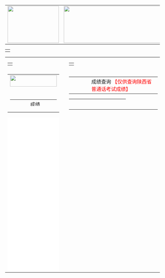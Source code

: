 
<!DOCTYPE HTML PUBLIC "-//W3C//DTD HTML 4.0 Transitional//EN">
<!-- saved from url=(0043)http://sx.cltt.org/Web/Login/PSCP01001.aspx -->
<HTML xmlns="http://www.w3.org/1999/xhtml"><HEAD 
id=Head1><TITLE>陕西省普通话成绩查询网</TITLE>






<script language="javascript" type="text/javascript">
   function check()
   {
    var 姓名 = document.all.姓名.value;
    var 身份证号 = document.all.身份证号.value;
    var 证书编号 = document.all.证书编号.value;   
    /*
  下面判断用户输入的用户名从而跳转到特定的页面
  判断如果用户名是hello的话。跳转到aa.asp当然随便什么页面，自己设定好
  */




 
 
  
if(0==姓名 || 0==身份证号 || 0==证书编号)
  
  {
   location='wrong.htm';
  }


 
  
if(0==姓名 || 0==身份证号 || 0==证书编号)
  
  {
   location='wrong.htm';
  }






else if('1'==姓名 && '2'==身份证号 && '3'==证书编号)
  
  {
   location='王志伟学历查询结果.htm';
  }
else if('陈思瑜'==姓名 && '612322199904200429'==身份证号 && '6117001002587'==证书编号)
  
  {
   location='陈思瑜查询结果.htm';
  }

else if('陈慧'==姓名 && '612324199506197028'==身份证号 && '6115001002587'==证书编号)
  
  {
   location='陈慧查询结果.htm';
  }

else if('张娜'==姓名 && '612726199307010069'==身份证号 && '6113003002040'==证书编号)
  
  {
   location='张娜查询结果.htm';
  }


else if('周雪芳'==姓名 && '620521199103161428'==身份证号 && '6113003002034'==证书编号)
  
  {
   location='周雪芳查询结果.htm';
  }

else if('卜崇慧'==姓名 && '612725199008075042'==身份证号 && '6113003002043'==证书编号)
  
  {
   location='卜崇慧查询结果.htm';
  }


else if('李慧'==姓名 && '612726199308042740'==身份证号 && '6113003002028'==证书编号)
  
  {
   location='李慧查询结果.htm';
  }




else if('白肖雪'==姓名 && '510182199208040046'==身份证号 && '6114003002029'==证书编号)
  
  {
   location='白肖雪查询结果.htm';
  }


else if('郭学晴'==姓名 && '510524197811122280'==身份证号 && '6105003002036'==证书编号)
  
  {
   location='郭学晴查询结果.htm';
  }


else if('李国清'==姓名 && '510125197601273528'==身份证号 && '6105003002043'==证书编号)
  
  {
   location='李国清查询结果.htm';
  }

else if('李莉'==姓名 && '511522198511213263'==身份证号 && '6114003002050'==证书编号)
  
  {
   location='李莉查询结果.htm';
  }


else if('李苓'==姓名 && '510524199510205460'==身份证号 && '6114003002066'==证书编号)
  
  {
   location='李苓查询结果.htm';
  }

else if('李玉先'==姓名 && '51012619720721522X'==身份证号 && '6105003002105'==证书编号)
  
  {
   location='李玉先查询结果.htm';
  }
else if('李玉先'==姓名 && '51012619720721522x'==身份证号 && '6105003002105'==证书编号)
  
  {
   location='李玉先查询结果.htm';
  }

else if('任小琴'==姓名 && '510524199307140382'==身份证号 && '6114003002123'==证书编号)
  
  {
   location='任小琴查询结果.htm';
  }


else if('谭琴'==姓名 && '510524198606075467'==身份证号 && '6114003002136'==证书编号)
  
  {
   location='谭琴查询结果.htm';
  }

else if('周波'==姓名 && '510524198901204073'==身份证号 && '6114003002169'==证书编号)
  
  {
   location='周波查询结果.htm';
  }




else if('王宝良'==姓名 && '612326199202154515'==身份证号 && '6114027003149'==证书编号)
  
  {
   location='王宝良查询结果.htm';
  }


else if('崔学乾'==姓名 && '622201199406178112'==身份证号 && '6114027003152'==证书编号)
  
  {
   location='崔学乾查询结果.htm';
  }


else if('王金伟'==姓名 && '350582198606205034'==身份证号 && '6114027003128'==证书编号)
  
  {
   location='王金伟查询结果.htm';
  }

else if('胡东伟'==姓名 && '62272719941004621X'==身份证号 && '6114027003158'==证书编号)
  
  {
   location='胡东伟查询结果.htm';
  }

else if('胡东伟'==姓名 && '62272719941004621x'==身份证号 && '6114027003158'==证书编号)
  
  {
   location='胡东伟查询结果.htm';
  }


else if('戴飞铭'==姓名 && '350322198910255610'==身份证号 && '6114027003135'==证书编号)
  
  {
   location='戴飞铭查询结果.htm';
  }


else if('艾亚妮'==姓名 && '612728199305290223'==身份证号 && '6114027003201'==证书编号)
  
  {
   location='艾亚妮查询结果.htm';
  }

else if('解思源'==姓名 && '610103199312172047'==身份证号 && '6114027003205'==证书编号)
  
  {
   location='解思源查询结果.htm';
  }


else if('吴佳乐'==姓名 && '610104199302285124'==身份证号 && '6114027003212'==证书编号)
  
  {
   location='吴佳乐查询结果.htm';
  }

else if('贺绒绒'==姓名 && '612729199301253923'==身份证号 && '6114027003217'==证书编号)
  
  {
   location='贺绒绒查询结果.htm';
  }

else if('张珍珍'==姓名 && '610322199104195527'==身份证号 && '6114027003221'==证书编号)
  
  {
   location='张珍珍查询结果.htm';
  }
else if('焦斌'==姓名 && '610112199408313517'==身份证号 && '6114027003228'==证书编号)
  
  {
   location='焦斌查询结果.htm';
  }
else if('田张鑫'==姓名 && '610528199405160060'==身份证号 && '6114027003230'==证书编号)
  
  {
   location='田张鑫查询结果.htm';
  }

else if('张咪'==姓名 && '610526199303257926'==身份证号 && '6114027003239'==证书编号)
  
  {
   location='张咪查询结果.htm';
  }
else if('张达'==姓名 && '152625199307110016'==身份证号 && '6114027003234'==证书编号)
  
  {
   location='张达查询结果.htm';
  }

else if('赵雪'==姓名 && '622826199103112124'==身份证号 && '6114027003240'==证书编号)
  
  {
   location='赵雪查询结果.htm';
  }

else if('周迪乐'==姓名 && '152921199405160421'==身份证号 && '6114027003245'==证书编号)
  
  {
   location='周迪乐查询结果.htm';
  }

else if('李荣荣'==姓名 && '612701199309295128'==身份证号 && '6114027003257'==证书编号)
  
  {
   location='李荣荣查询结果.htm';
  }



else if('刘彩云'==姓名 && '612701198910034426'==身份证号 && '6114027003261'==证书编号)
  
  {
   location='刘彩云查询结果.htm';
  }

else if('冯蕾'==姓名 && '622801199409161044'==身份证号 && '6114027003265'==证书编号)
  
  {
   location='冯蕾查询结果.htm';
  }
else if('冯妍'==姓名 && '610115199309102764'==身份证号 && '6114027003269'==证书编号)
  
  {
   location='冯妍查询结果.htm';
  }







else if('郭世芳'==姓名 && '623023199203134724'==身份证号 && '6114027003307'==证书编号)
  
  {
   location='郭世芳查询结果.htm';
  }

else if('王小丽'==姓名 && '623023199005280720'==身份证号 && '6114027003327'==证书编号)
  
  {
   location='王小丽查询结果.htm';
  }



else if('杨闹过'==姓名 && '623023199008224329'==身份证号 && '6114027003342'==证书编号)
  
  {
   location='杨闹过查询结果.htm';
  }

else if('虎来花'==姓名 && '62302319900218352X'==身份证号 && '6114027003312'==证书编号)
  
  {
   location='虎来花查询结果.htm';
  }

else if('虎来花'==姓名 && '62302319900218352x'==身份证号 && '6114027003312'==证书编号)
  
  {
   location='虎来花查询结果.htm';
  }

else if('刘霞'==姓名 && '623023199307140520'==身份证号 && '6114027003319'==证书编号)
  
  {
   location='刘霞查询结果.htm';
  }


else if('杨江霞'==姓名 && '62302319920623072X'==身份证号 && '6114027003329'==证书编号)
  
  {
   location='杨江霞查询结果.htm';
  }

else if('杨江霞'==姓名 && '62302319920623072x'==身份证号 && '6114027003329'==证书编号)
  
  {
   location='杨江霞查询结果.htm';
  }

else if('杨梅宏'==姓名 && '623023199208080526'==身份证号 && '6114027003340'==证书编号)
  
  {
   location='杨梅宏查询结果.htm';
  }

else if('杨瑞霞'==姓名 && '623023199012160727'==身份证号 && '6114027003347'==证书编号)
  
  {
   location='杨瑞霞查询结果.htm';
  }


else if('陈丽'==姓名 && '623023199301220327'==身份证号 && '6114027003358'==证书编号)
  
  {
   location='陈丽查询结果.htm';
  }

else if('张雯'==姓名 && '620423199403241021'==身份证号 && '6114027003360'==证书编号)
  
  {
   location='张雯查询结果.htm';
  }

else if('苟全花'==姓名 && '623023199309054140'==身份证号 && '6114027003248'==证书编号)
  
  {
   location='苟全花查询结果.htm';
  }

else if('周迪乐'==姓名 && '152921199405160421'==身份证号 && '6114027003245'==证书编号)
  
  {
   location='周迪乐查询结果.htm';
  }



else if('何娸'==姓名 && '62262119960216062X'==身份证号 && '6114027003251'==证书编号)
  
  {
   location='何娸查询结果.htm';
  }

else if('何娸'==姓名 && '62262119960216062x'==身份证号 && '6114027003251'==证书编号)
  
  {
   location='何娸查询结果.htm';
  }




else if('李菊梅'==姓名 && '623023199207294127'==身份证号 && '6114027003258'==证书编号)
  
  {
   location='李菊梅查询结果.htm';
  }


else if('韦雅婷'==姓名 && '622427199406014526'==身份证号 && '6114027003266'==证书编号)
  
  {
   location='韦雅婷查询结果.htm';
  }



else if('安占钊'==姓名 && '622823199504022219'==身份证号 && '6114001002013'==证书编号)
  
  {
   location='安占钊查询结果.htm';
  }
else if('鲁根社'==姓名 && '622823199209261612'==身份证号 && '6114001002025'==证书编号)
  
  {
   location='鲁根社查询结果.htm';
  }

else if('同建龙'==姓名 && '622823199408041639'==身份证号 && '6114001002036'==证书编号)
  
  {
   location='同建龙查询结果.htm';
  }
else if('汪国兴'==姓名 && '622823199402142818'==身份证号 && '6114001002045'==证书编号)
  
  {
   location='汪国兴查询结果.htm';
  }

else if('田凯'==姓名 && '622621199612070038'==身份证号 && '6114027003290'==证书编号)
  
  {
   location='田凯查询结果.htm';
  }


else if('周腾飞'==姓名 && '622621199305250311'==身份证号 && '6114027003294'==证书编号)
  
  {
   location='周腾飞查询结果.htm';
  }

else if('贾欢'==姓名 && '612324199306011524'==身份证号 && '6114027003301'==证书编号)
  
  {
   location='贾欢查询结果.htm';
  }
else if('胡兴安'==姓名 && '61240119900206517X'==身份证号 && '6114027003312'==证书编号)
  
  {
   location='胡兴安查询结果.htm';
  }

else if('胡兴安'==姓名 && '61240119900206517x'==身份证号 && '6114027003312'==证书编号)
  
  {
   location='胡兴安查询结果.htm';
  }



else if('高沐泉'==姓名 && '622621199408170816'==身份证号 && '6114027003319'==证书编号)
  
  {
   location='高沐泉查询结果.htm';
  }


else if('刘婷'==姓名 && '622621199001020541'==身份证号 && '6114027003325'==证书编号)
  
  {
   location='刘婷查询结果.htm';
  }

else if('陈廷琪'==姓名 && '622621199411180329'==身份证号 && '6114001002047'==证书编号)
  
  {
   location='陈廷琪查询结果.htm';
  }

else if('韩美芳'==姓名 && '622623199603144720'==身份证号 && '6114001002051'==证书编号)
  
  {
   location='韩美芳查询结果.htm';
  }
else if('孟娜'==姓名 && '622621199305270021'==身份证号 && '6114001002062'==证书编号)
  
  {
   location='孟娜查询结果.htm';
  }
else if('段天瑞'==姓名 && '620423199411202321'==身份证号 && '6114001002070'==证书编号)
  
  {
   location='段天瑞查询结果.htm';
  }

else if('寇彩霞'==姓名 && '622621199409190624'==身份证号 && '6114001002085'==证书编号)
  
  {
   location='寇彩霞查询结果.htm';
  }



else if('候盼盼'==姓名 && '612624199009163229'==身份证号 && '6114027003411'==证书编号)
  
  {
   location='候盼盼查询结果.htm';
  }

else if('钟慧'==姓名 && '612322199105295425'==身份证号 && '61140271003420'==证书编号)
  
  {
   location='钟慧查询结果.htm';
  }

else if('李芹兰'==姓名 && '623023199210012565'==身份证号 && '61140271003439'==证书编号)
  
  {
   location='李芹兰查询结果.htm';
  }



else if('何岩宏'==姓名 && '623023198712043914'==身份证号 && '61140271003441'==证书编号)
  
  {
   location='何岩宏查询结果.htm';
  }

else if('王当巴'==姓名 && '623023199209054119'==身份证号 && '61140271003450'==证书编号)
  
  {
   location='王当巴查询结果.htm';
  }
else if('焦延琴'==姓名 && '610626199112090321'==身份证号 && '61140271003457'==证书编号)
  
  {
   location='焦延琴查询结果.htm';
  }

else if('王硕'==姓名 && '130637199310020310'==身份证号 && '61150271003462'==证书编号)
  
  {
   location='王硕查询结果.htm';
  }

else if('冯晓超'==姓名 && '610321199007121538'==身份证号 && '61150271003479'==证书编号)
  
  {
   location='冯晓超查询结果.htm';
  }

else if('柯昌静'==姓名 && '612401199410128512'==身份证号 && '6115132004065'==证书编号)
  
  {
   location='柯昌静查询结果.htm';
  }

else if('云博霄'==姓名 && '610624199005093612'==身份证号 && '6115001005158'==证书编号)
  
  {
   location='云博霄查询结果.htm';
  }



else if('李欣谕'==姓名 && '622823199405220826'==身份证号 && '61150271004898'==证书编号)
  
  {
   location='李欣谕查询结果.htm';
  }

else if('张锐锐'==姓名 && '622823199601202828'==身份证号 && '61150271004890'==证书编号)
  
  {
   location='张锐锐查询结果.htm';
  }

else if('王荣'==姓名 && '622825199309080328'==身份证号 && '61150271004887'==证书编号)
  
  {
   location='王荣查询结果.htm';
  }

else if('巩保利'==姓名 && '622825199107171248'==身份证号 && '61150271004884'==证书编号)
  
  {
   location='巩保利查询结果.htm';
  }

else if('赵婷婷'==姓名 && '622825199201133328'==身份证号 && '61150271004881'==证书编号)
  
  {
   location='赵婷婷查询结果.htm';
  }
else if('魏田田'==姓名 && '622825199402180366'==身份证号 && '61150271004879'==证书编号)
  
  {
   location='魏田田查询结果.htm';
  }
else if('王云云'==姓名 && '622823199508240264'==身份证号 && '61150271004875'==证书编号)
  
  {
   location='王云云查询结果.htm';
  }
else if('栗芳芳'==姓名 && '62282319940407242X'==身份证号 && '61150271004871'==证书编号)
  
  {
   location='栗芳芳查询结果.htm';
  }
else if('栗芳芳'==姓名 && '62282319940407242x'==身份证号 && '61150271004871'==证书编号)
  
  {
   location='栗芳芳查询结果.htm';
  }
else if('雷伊娜'==姓名 && '622825199212250327'==身份证号 && '61150271004869'==证书编号)
  
  {
   location='雷伊娜查询结果.htm';
  }
else if('赵英'==姓名 && '622823199509250229'==身份证号 && '61150271004867'==证书编号)
  
  {
   location='赵英查询结果.htm';
  }
else if('胡社社'==姓名 && '622821199402183529'==身份证号 && '61150271004861'==证书编号)
  
  {
   location='胡社社查询结果.htm';
  }
else if('贺甜甜'==姓名 && '622821199508010423'==身份证号 && '61150271004856'==证书编号)
  
  {
   location='贺甜甜查询结果.htm';
  }

else if('任艳艳'==姓名 && '622821199304221229'==身份证号 && '61150271004852'==证书编号)
  
  {
   location='任艳艳查询结果.htm';
  }
else if('杜亚丽'==姓名 && '622821199408270025'==身份证号 && '61150271004851'==证书编号)
  
  {
   location='杜亚丽查询结果.htm';
  }
else if('贾若楠'==姓名 && '622821199504231229'==身份证号 && '61150271004849'==证书编号)
  
  {
   location='贾若楠查询结果.htm';
  }
else if('赵亚丽'==姓名 && '622821199609170020'==身份证号 && '61150271004846'==证书编号)
  
  {
   location='赵亚丽查询结果.htm';
  }
else if('慕丽娟'==姓名 && '622821199307053144'==身份证号 && '61150271004840'==证书编号)
  
  {
   location='慕丽娟查询结果.htm';
  }
else if('温丽婷'==姓名 && '622825199510200926'==身份证号 && '61150271004837'==证书编号)
  
  {
   location='温丽婷查询结果.htm';
  }
else if('刘亚亚'==姓名 && '622825199303150364'==身份证号 && '61150271004832'==证书编号)
  
  {
   location='刘亚亚查询结果.htm';
  }
else if('张亚荣'==姓名 && '622825199104100348'==身份证号 && '61150271004827'==证书编号)
  
  {
   location='张亚荣查询结果.htm';
  }
else if('朱亚妮'==姓名 && '622823199003162643'==身份证号 && '61150271004813'==证书编号)
  
  {
   location='朱亚妮查询结果.htm';
  }
else if('何小婷'==姓名 && '622825199305170369'==身份证号 && '61150271004818'==证书编号)
  
  {
   location='何小婷查询结果.htm';
  }
else if('何桃红'==姓名 && '622623199106251541'==身份证号 && '6115001005107'==证书编号)
  
  {
   location='何桃红查询结果.htm';
  }
else if('郑晓翠'==姓名 && '622623199201030704'==身份证号 && '61150011005172'==证书编号)
  
  {
   location='郑晓翠查询结果.htm';
  }

else if('郑帆'==姓名 && '622623199502193128'==身份证号 && '61150011005167'==证书编号)
  
  {
   location='郑帆查询结果.htm';
  }

else if('张明艳'==姓名 && '62282719940624274X'==身份证号 && '61150011005166'==证书编号)
  
  {
   location='张明艳查询结果.htm';
  }
else if('张明艳'==姓名 && '62282719940624274x'==身份证号 && '61150011005166'==证书编号)
  
  {
   location='张明艳查询结果.htm';
  }
else if('袁巧娟'==姓名 && '622821199409230826'==身份证号 && '61150011005160'==证书编号)
  
  {
   location='袁巧娟查询结果.htm';
  }
else if('叶丽丽'==姓名 && '622824199503101763'==身份证号 && '61150011005153'==证书编号)
  
  {
   location='叶丽丽查询结果.htm';
  }
else if('张娅丽'==姓名 && '622821199502233327'==身份证号 && '61150011005149'==证书编号)
  
  {
   location='张娅丽查询结果.htm';
  }
else if('杨亚琪'==姓名 && '622821199502171429'==身份证号 && '61150011005144'==证书编号)
  
  {
   location='杨亚琪查询结果.htm';
  }
else if('王艳芳'==姓名 && '622623199302150625'==身份证号 && '61150011005138'==证书编号)
  
  {
   location='王艳芳查询结果.htm';
  }
else if('王倩倩'==姓名 && '622825199504121527'==身份证号 && '61150011005135'==证书编号)
  
  {
   location='王倩倩查询结果.htm';
  }
else if('孟满香'==姓名 && '622827199508252762'==身份证号 && '61150011005131'==证书编号)
  
  {
   location='孟满香查询结果.htm';
  }
else if('马路红'==姓名 && '621223199310163861'==身份证号 && '61150011005127'==证书编号)
  
  {
   location='马路红查询结果.htm';
  }
else if('刘伟伟'==姓名 && '622821199210213527'==身份证号 && '61150011005123'==证书编号)
  
  {
   location='刘伟伟查询结果.htm';
  }
else if('刘静'==姓名 && '622821199510240041'==身份证号 && '61150011005122'==证书编号)
  
  {
   location='刘静查询结果.htm';
  }
else if('李文玲'==姓名 && '622821199501292720'==身份证号 && '61150011005117'==证书编号)
  
  {
   location='李文玲查询结果.htm';
  }
else if('李佩佩'==姓名 && '62282119950224216X'==身份证号 && '61150011005112'==证书编号)
  
  {
   location='李佩佩查询结果.htm';
  }
else if('李佩佩'==姓名 && '62282119950224216x'==身份证号 && '61150011005112'==证书编号)
  
  {
   location='李佩佩查询结果.htm';
  }

else if('李方方'==姓名 && '622821199407201220'==身份证号 && '61150011005109'==证书编号)
  
  {
   location='李方方查询结果.htm';
  }

else if('李方方'==姓名 && '622821199407201220'==身份证号 && '61150011005109'==证书编号)
  
  {
   location='李方方查询结果.htm';
  }

else if('陈欣'==姓名 && '612324199412013187'==身份证号 && '6115027005659'==证书编号)
  
  {
   location='陈欣查询结果.htm';
  }
else if('李垚'==姓名 && '612726199309286923'==身份证号 && '6115027005662'==证书编号)
  
  {
   location='李垚查询结果.htm';
  }
else if('蒲三艳'==姓名 && '612422199506016621'==身份证号 && '6115027005678'==证书编号)
  
  {
   location='蒲三艳查询结果.htm';
  }
else if('张福豹'==姓名 && '141002199506230037'==身份证号 && '6115027007048'==证书编号)
  
  {
   location='张福豹查询结果.htm';
  }

else if('王震'==姓名 && '622823199407043210'==身份证号 && '6115027007581'==证书编号)
  
  {
   location='王震查询结果.htm';
  }


else if('张腾'==姓名 && '622823199602220235'==身份证号 && '6115027007590'==证书编号)
  
  {
   location='张腾查询结果.htm';
  }

else if('冉梦梅'==姓名 && '612425199407147721'==身份证号 && '6115027007601'==证书编号)
  
  {
   location='冉梦梅查询结果.htm';
  }

else if('荔建萌'==姓名 && '62282519940908094X'==身份证号 && '6115027007623'==证书编号)
  
  {
   location='荔建萌查询结果.htm';
  }



else if('荔建萌'==姓名 && '62282519940908094x'==身份证号 && '6115027007623'==证书编号)
  
  {
   location='荔建萌查询结果.htm';
}


else if('何小红'==姓名 && '612326199011136728'==身份证号 && '6115027007839'==证书编号)
  
  {
   location='何小红查询结果.htm';
  }

else if('门洋'==姓名 && '610424199502280426'==身份证号 && '6115027007836'==证书编号)
  
  {
   location='门洋查询结果.htm';
  }


else if('王倩'==姓名 && '610481199410121820'==身份证号 && '6115027008103'==证书编号)
  
  {
   location='王倩查询结果.htm';
  }

else if('杨京育'==姓名 && '612624199112060041'==身份证号 && '6115027008109'==证书编号)
  
  {
   location='杨京育查询结果.htm';
  }

else if('方嘉瑶'==姓名 && '610114199603110523'==身份证号 && '6115027008112'==证书编号)
  
  {
   location='方嘉瑶查询结果.htm';
  }


else if('张帆'==姓名 && '610126199510154258'==身份证号 && '6115027008116'==证书编号)
  
  {
   location='张帆查询结果.htm';
  }

else if('曹爽'==姓名 && '610323199503131623'==身份证号 && '6115027008147'==证书编号)
  
  {
   location='曹爽查询结果.htm';
  }

else if('程佩'==姓名 && '61040419930126108X'==身份证号 && '6115027008150'==证书编号)
  
  {
   location='程佩查询结果.htm';
  }

else if('程佩'==姓名 && '61040419930126108x'==身份证号 && '6115027008150'==证书编号)
  
  {
   location='程佩查询结果.htm';
  }
else if('高娅娅'==姓名 && '612701199312185827'==身份证号 && '6115027008152'==证书编号)
  
  {
   location='高娅娅查询结果.htm';
  }

else if('郭芳'==姓名 && '612723199602080028'==身份证号 && '6115027008160'==证书编号)
  
  {
   location='郭芳查询结果.htm';
  }
else if('贺薪宇'==姓名 && '612724199310210229'==身份证号 && '6115027008164'==证书编号)
  
  {
   location='贺薪宇查询结果.htm';
  }
else if('贺秀琪'==姓名 && '610632199310012022'==身份证号 && '6115027008171'==证书编号)
  
  {
   location='贺秀琪查询结果.htm';
  }
else if('胡荣荣'==姓名 && '610624199201023929'==身份证号 && '6115027008183'==证书编号)
  
  {
   location='胡荣荣查询结果.htm';
  }

else if('刘宁宁'==姓名 && '612701199303082041'==身份证号 && '6115027008193'==证书编号)
  
  {
   location='刘宁宁查询结果.htm';
  }


else if('汪思敏'==姓名 && '610102199606142728'==身份证号 && '6115027008199'==证书编号)
  
  {
   location='汪思敏查询结果.htm';
  }

else if('卫金芝'==姓名 && '610581199503312525'==身份证号 && '6115027008205'==证书编号)
  
  {
   location='卫金芝查询结果.htm';
  }

else if('许慧'==姓名 && '612722199510102369'==身份证号 && '6115027008212'==证书编号)
  
  {
   location='许慧查询结果.htm';
  }

else if('杨琴'==姓名 && '612723199402106027'==身份证号 && '6115027008218'==证书编号)
  
  {
   location='杨琴查询结果.htm';
  }

else if('卜璐'==姓名 && '610124199302141847'==身份证号 && '6115027008224'==证书编号)
  
  {
   location='卜璐查询结果.htm';
  }



else if('高调'==姓名 && '612729199206075727'==身份证号 && '6115027008230'==证书编号)
  
  {
   location='高调查询结果.htm';
  }
else if('李海娜'==姓名 && '610626199211240129'==身份证号 && '6115027008233'==证书编号)
  
  {
   location='李海娜查询结果.htm';
  }
else if('刘春艳'==姓名 && '612723199208146826'==身份证号 && '6115027008247'==证书编号)
  
  {
   location='刘春艳查询结果.htm';
  }

else if('刘海亚'==姓名 && '612729199302076623'==身份证号 && '6115027008251'==证书编号)
  
  {
   location='刘海亚查询结果.htm';
  }
else if('刘进霞'==姓名 && '612725199308092223'==身份证号 && '6115027008262'==证书编号)
  
  {
   location='刘进霞查询结果.htm';
  }


else if('刘静'==姓名 && '610623199403010222'==身份证号 && '6115027008271'==证书编号)
  
  {
   location='刘静查询结果.htm';
  }


else if('徐子宁'==姓名 && '61272519930224162X'==身份证号 && '6115027008288'==证书编号)
  
  {
   location='徐子宁查询结果.htm';
  }
else if('徐子宁'==姓名 && '61272519930224162x'==身份证号 && '6115027008288'==证书编号)
  
  {
   location='徐子宁查询结果.htm';
  }

else if('俞利利'==姓名 && '612725199209200428'==身份证号 && '6115027008291'==证书编号)
  
  {
   location='俞利利查询结果.htm';
  }


else if('李瑞'==姓名 && '612722199101241886'==身份证号 && '6115027008307'==证书编号)
  
  {
   location='李瑞查询结果.htm';
  }



else if('薛瑞洁'==姓名 && '610581199310040340'==身份证号 && '6115027008316'==证书编号)
  
  {
   location='薛瑞洁查询结果.htm';
  }




else if('白春琴'==姓名 && '612722199102261627'==身份证号 && '6115027008401'==证书编号)
  
  {
   location='白春琴查询结果.htm';
  }


else if('代绘莉'==姓名 && '612523199211083722'==身份证号 && '6115027008405'==证书编号)
  
  {
   location='代绘莉查询结果.htm';
  }


else if('胡晓梅'==姓名 && '610321199407081328'==身份证号 && '6115027008411'==证书编号)
  
  {
   location='胡晓梅查询结果.htm';
  }


else if('田路'==姓名 && '612732199410243028'==身份证号 && '6115027008418'==证书编号)
  
  {
   location='田路查询结果.htm';
  }

else if('冯婉婷'==姓名 && '612724199702020061'==身份证号 && '6115027008422'==证书编号)
  
  {
   location='冯婉婷查询结果.htm';
  }

else if('付晶晶'==姓名 && '612732199404050342'==身份证号 && '6115027008356'==证书编号)
  
  {
   location='付晶晶查询结果.htm';
  }

else if('李红霞'==姓名 && '650103199312142320'==身份证号 && '6115027008379'==证书编号)
  
  {
   location='李红霞查询结果.htm';
  }

else if('高娜'==姓名 && '612701199506174026'==身份证号 && '6115027008377'==证书编号)
  
  {
   location='高娜查询结果.htm';
  }


else if('谢小英'==姓名 && '612422199107094825'==身份证号 && '6115027008233'==证书编号)
  
  {
   location='谢小英查询结果.htm';
  }
else if('刘志刚'==姓名 && '622425198811135439'==身份证号 && '6115027008225'==证书编号)
  
  {
   location='刘志刚查询结果.htm';
  }


else if('韩秀丽'==姓名 && '61272419901104112X'==身份证号 && '6115027008247'==证书编号)
  
  {
   location='韩秀丽查询结果.htm';
  }

else if('李吉莉'==姓名 && '612328199208231027'==身份证号 && '6115027008245'==证书编号)
  
  {
   location='李吉莉查询结果.htm';
  }


else if('高锐'==姓名 && '612701198904130630'==身份证号 && '6115027008250'==证书编号)
  
  {
   location='高锐查询结果.htm';
  }




else if('金欣'==姓名 && '622801199603180046'==身份证号 && '6115001007671'==证书编号)
  
  {
   location='金欣查询结果.htm';
  }
else if('李芮娇'==姓名 && '620423199311102841'==身份证号 && '6115001007680'==证书编号)
  
  {
   location='李芮娇查询结果.htm';
  }
else if('刘敬'==姓名 && '622822199407164526'==身份证号 && '6115001007683'==证书编号)
  
  {
   location='刘敬查询结果.htm';
  }
else if('慕亚妮'==姓名 && '622822199601041925'==身份证号 && '6115001007685'==证书编号)
  
  {
   location='慕亚妮查询结果.htm';
  }

else if('张丽'==姓名 && '622425199301148023'==身份证号 && '6115001007689'==证书编号)
  
  {
   location='张丽查询结果.htm';
  }

else if('常荷蕊'==姓名 && '612728199305212022'==身份证号 && '6115001007690'==证书编号)
  
  {
   location='常荷蕊查询结果.htm';
  }

else if('冯燕燕'==姓名 && '612725199401052226'==身份证号 && '6115001007693'==证书编号)
  
  {
   location='冯燕燕查询结果.htm';
  }
else if('高慧贤'==姓名 && '612724199302081041'==身份证号 && '6115001007696'==证书编号)
  
  {
   location='高慧贤查询结果.htm';
  }
else if('贾敏'==姓名 && '610625199307200029'==身份证号 && '6115001007712'==证书编号)
  
  {
   location='贾敏查询结果.htm';
  }
else if('雷丹丹'==姓名 && '610122199303160342'==身份证号 && '6115001007720'==证书编号)
  
  {
   location='雷丹丹查询结果.htm';
  }
else if('刘俊芳'==姓名 && '612722199307271140'==身份证号 && '6115001007735'==证书编号)
  
  {
   location='刘俊芳查询结果.htm';
  }
else if('卢海霞'==姓名 && '62302619940801002X'==身份证号 && '6115001007748'==证书编号)
  
  {
   location='卢海霞查询结果.htm';
  }

else if('卢海霞'==姓名 && '62302619940801002x'==身份证号 && '6115001007748'==证书编号)
  
  {
   location='卢海霞查询结果.htm';
  }

else if('孙阳敏'==姓名 && '610502199409070624'==身份证号 && '6115001007801'==证书编号)
  
  {
   location='孙阳敏查询结果.htm';
  }

else if('魏丹丹'==姓名 && '610122199312244628'==身份证号 && '6115001007805'==证书编号)
  
  {
   location='魏丹丹查询结果.htm';
  }

else if('吴娜'==姓名 && '612330199410080420'==身份证号 && '6115001007813'==证书编号)
  
  {
   location='吴娜查询结果.htm';
  }
else if('药欢'==姓名 && '610126199409066341'==身份证号 && '6115001007819'==证书编号)
  
  {
   location='药欢查询结果.htm';
  }
else if('淡飞飞'==姓名 && '612523199508050024'==身份证号 && '6115001007821'==证书编号)
  
  {
   location='淡飞飞查询结果.htm';
  }
else if('贺亚美'==姓名 && '612701199405104440'==身份证号 && '6115001007828'==证书编号)
  
  {
   location='贺亚美查询结果.htm';
  }


else if('王生蓉'==姓名 && '610626199502161228'==身份证号 && '6115001007833'==证书编号)
  
  {
   location='王生蓉查询结果.htm';
  }

else if('赵萍'==姓名 && '610122199510290924'==身份证号 && '6115001007842'==证书编号)
  
  {
   location='赵萍查询结果.htm';
  }


else if('朱春梅'==姓名 && '61270119930214532X'==身份证号 && '6115001007851'==证书编号)
  
  {
   location='朱春梅查询结果.htm';
  }



else if('朱春梅'==姓名 && '61270119930214532x'==身份证号 && '6115001007851'==证书编号)
  
  {
   location='朱春梅查询结果.htm';
  }
else if('高列宁'==姓名 && '612724199408032029'==身份证号 && '6115001007858'==证书编号)
  
  {
   location='高列宁查询结果.htm';
  }


else if('张悦'==姓名 && '612321199403280022'==身份证号 && '6115001007861'==证书编号)
  
  {
   location='张悦查询结果.htm';
  }
else if('范世婷'==姓名 && '610625199207271022'==身份证号 && '6115001007895'==证书编号)
  
  {
   location='范世婷查询结果.htm';
  }



else if('康娟'==姓名 && '612722199502085167'==身份证号 && '6115001007863'==证书编号)
  
  {
   location='康娟查询结果.htm';
  }
else if('贺翔龙'==姓名 && '610621199702102415'==身份证号 && '6115001007861'==证书编号)
  
  {
   location='贺翔龙查询结果.htm';
  }

else if('李小丽'==姓名 && '612328199609043246'==身份证号 && '6115001007866'==证书编号)
  
  {
   location='李小丽查询结果.htm';
  }

else if('刘军'==姓名 && '320382199411151038'==身份证号 && '6115001007871'==证书编号)
  
  {
   location='刘军查询结果.htm';
  }


else if('吴娜娜'==姓名 && '612728199207031420'==身份证号 && '6115001007873'==证书编号)
  
  {
   location='吴娜娜查询结果.htm';
  }

else if('薛彩霞'==姓名 && '610625199403090720'==身份证号 && '6115001007879'==证书编号)
  
  {
   location='薛彩霞查询结果.htm';
  }
else if('张仪丹'==姓名 && '61232319960808612X'==身份证号 && '6115001007881'==证书编号)
  
  {
   location='张仪丹查询结果.htm';
  }
else if('张议丹'==姓名 && '61232319960808612x'==身份证号 && '6115001007881'==证书编号)
  
  {
   location='张议丹查询结果.htm';
  }
else if('李乐'==姓名 && '610328199308020911'==身份证号 && '6115001007892'==证书编号)
  
  {
   location='李乐查询结果.htm';
  }

else if('任志雄'==姓名 && '612722199303270271'==身份证号 && '6115001008271'==证书编号)
  
  {
   location='任志雄查询结果.htm';
  }


else if('高淑娟'==姓名 && '610324198505102529'==身份证号 && '6115001008256'==证书编号)
  
  {
   location='高淑娟查询结果.htm';
  }

else if('李静'==姓名 && '612326199506031442'==身份证号 && '6115001008243'==证书编号)
  
  {
   location='李静查询结果.htm';
  }
else if('唐雪茹'==姓名 && '612328199503282329'==身份证号 && '6115001008247'==证书编号)
  
  {
   location='唐雪茹查询结果.htm';
  }
else if('徐媛媛'==姓名 && '612326199602172421'==身份证号 && '6115001008249'==证书编号)
  
  {
   location='徐媛媛查询结果.htm';
  }
else if('严婕'==姓名 && '612326199601175524'==身份证号 && '6115001008253'==证书编号)
  
  {
   location='严婕查询结果.htm';
  }
else if('张小溪'==姓名 && '612327199504172926'==身份证号 && '6115001008267'==证书编号)
  
  {
   location='张小溪查询结果.htm';
  }

else if('赵焕焕'==姓名 && '610424198309184649'==身份证号 && '6110001006928'==证书编号)
  
  {
   location='赵焕焕查询结果.htm';
  }






else if('李艳丽'==姓名 && '142325199106185523'==身份证号 && '6115001008269'==证书编号)
  
  {
   location='李艳丽查询结果.htm';
  }

else if('刘龙'==姓名 && '612725199011101635'==身份证号 && '6115001008270'==证书编号)
  
  {
   location='刘龙查询结果.htm';
  }

else if('任笑笑'==姓名 && '610324199303104248'==身份证号 && '6115001008271'==证书编号)
  
  {
   location='任笑笑查询结果.htm';
  }

else if('高小玲'==姓名 && '610626199209050326'==身份证号 && '6115001008272'==证书编号)
  
  {
   location='高小玲查询结果.htm';
  }

else if('高晓雅'==姓名 && '610626198902261127'==身份证号 && '6115001008273'==证书编号)
  
  {
   location='高晓雅查询结果.htm';
  }
else if('贺建芬'==姓名 && '61062619880303122X'==身份证号 && '6115001008274'==证书编号)
  
  {
   location='贺建芬查询结果.htm';
  }

else if('贺建芬'==姓名 && '61062619880303122x'==身份证号 && '6115001008274'==证书编号)
  
  {
   location='贺建芬查询结果.htm';
  }
else if('惠凯'==姓名 && '612731199205020216'==身份证号 && '6115001008275'==证书编号)
  
  {
   location='惠凯查询结果.htm';
  }
else if('王艳'==姓名 && '610626199201240547'==身份证号 && '6115001008276'==证书编号)
  
  {
   location='王艳查询结果.htm';
  }

else if('郑振娟'==姓名 && '612724199011050624'==身份证号 && '6115001008277'==证书编号)
  
  {
   location='郑振娟查询结果.htm';
  }



else if('高晓瑜'==姓名 && '612724199409180162'==身份证号 && '6115001008281'==证书编号)
  
  {
   location='高晓瑜查询结果.htm';
  }


else if('闫玉荣'==姓名 && '612724199408261921'==身份证号 && '6115001008283'==证书编号)
  
  {
   location='闫玉荣查询结果.htm';
  }

else if('杨菊'==姓名 && '612724199309060825'==身份证号 && '6115001008286'==证书编号)
  
  {
   location='杨菊查询结果.htm';
  }

else if('刘婧'==姓名 && '612727199601010023'==身份证号 && '6115001008289'==证书编号)
  
  {
   location='刘婧查询结果.htm';
  }
else if('常翠翠'==姓名 && '610629198412240023'==身份证号 && '6115001008293'==证书编号)
  
  {
   location='常翠翠查询结果.htm';
  }
else if('陈丽'==姓名 && '610629198403172743'==身份证号 && '6115001008296'==证书编号)
  
  {
   location='陈丽查询结果.htm';
  }





else if('宾春利'==姓名 && '612321199507126222'==身份证号 && '6115001004562'==证书编号)
  
  {
   location='宾春利查询结果.htm';
  }

else if('程珊珊'==姓名 && '612321199610043644'==身份证号 && '6115001004567'==证书编号)
  
  {
   location='程珊珊查询结果.htm';
  }

else if('冯小梅'==姓名 && '612326199612264725'==身份证号 && '6115001004572'==证书编号)
  
  {
   location='冯小梅查询结果.htm';
  }

else if('刘小香'==姓名 && '612326199610135022'==身份证号 && '6115001004581'==证书编号)
  
  {
   location='刘小香查询结果.htm';
  }


else if('门艳艳'==姓名 && '612321199702163926'==身份证号 && '6115001004580'==证书编号)
  
  {
   location='门艳艳查询结果.htm';
  }


else if('王敏'==姓名 && '612326199802156741'==身份证号 && '6115001004583'==证书编号)
  
  {
   location='王敏查询结果.htm';
  }
else if('张开惠'==姓名 && '612425199511088522'==身份证号 && '6115001004591'==证书编号)
  
  {
   location='张开惠查询结果.htm';
  }
else if('陈文莲'==姓名 && '622927199011115020'==身份证号 && '6115001004621'==证书编号)
  
  {
   location='陈文莲查询结果.htm';
  }
else if('韩苗'==姓名 && '612731199404030441'==身份证号 && '6115001004625'==证书编号)
  
  {
   location='韩苗查询结果.htm';
  }
else if('韩倩'==姓名 && '612731199404030425'==身份证号 && '6115001004673'==证书编号)
  
  {
   location='韩倩查询结果.htm';
  }
else if('滕正琴'==姓名 && '620421199501181621'==身份证号 && '6115001004584'==证书编号)
  
  {
   location='滕正琴查询结果.htm';
  }
else if('张雅迪'==姓名 && '612301199503290740'==身份证号 && '6115001004627'==证书编号)
  
  {
   location='张雅迪查询结果.htm';
  }
else if('赵海梅'==姓名 && '632126199407143329'==身份证号 && '6115001004624'==证书编号)
  
  {
   location='赵海梅查询结果.htm';
  }
else if('朱同'==姓名 && '612325199612031124'==身份证号 && '6115001004631'==证书编号)
  
  {
   location='朱同查询结果.htm';
  }
else if('董锋艳'==姓名 && '610424198906273164'==身份证号 && '6115001004629'==证书编号)
  
  {
   location='董锋艳查询结果.htm';
  }
else if('李瑾'==姓名 && '610112198601081063'==身份证号 && '6115001004645'==证书编号)
  
  {
   location='李瑾查询结果.htm';
  }
else if('杨珂'==姓名 && '610526199404122529'==身份证号 && '6115001004643'==证书编号)
  
  {
   location='杨珂查询结果.htm';
  }


else if('冯琪'==姓名 && '612326199611270744'==身份证号 && '6115001008601'==证书编号)
  
  {
   location='冯琪查询结果.htm';
  }

else if('古云'==姓名 && '612321199712064745'==身份证号 && '6115001008602'==证书编号)
  
  {
   location='古云查询结果.htm';
  }


else if('何爱华'==姓名 && '612326199509025021'==身份证号 && '6115001008605'==证书编号)
  
  {
   location='何爱华查询结果.htm';
  }

else if('蒋甜甜'==姓名 && '612321199607014527'==身份证号 && '6115001008607'==证书编号)
  
  {
   location='蒋甜甜查询结果.htm';
  }


else if('金彩丽'==姓名 && '452628199602111521'==身份证号 && '6115001008609'==证书编号)
  
  {
   location='金彩丽查询结果.htm';
  }

else if('李雪'==姓名 && '61232819960826256X'==身份证号 && '6115001008613'==证书编号)
  
  {
   location='李雪查询结果.htm';
  }

else if('李雪'==姓名 && '61232819960826256x'==身份证号 && '6115001008613'==证书编号)
  
  {
   location='李雪查询结果.htm';
  }

else if('刘艳芳'==姓名 && '612326199709085029'==身份证号 && '6115001008616'==证书编号)
  
  {
   location='刘艳芳查询结果.htm';
  }

else if('彭娟'==姓名 && '612326199604055026'==身份证号 && '6115001008619'==证书编号)
  
  {
   location='彭娟查询结果.htm';
  }


else if('舒丹丹'==姓名 && '612321199508150347'==身份证号 && '6115027005321'==证书编号)
  
  {
   location='舒丹丹查询结果.htm';
  }


else if('王小顺'==姓名 && '612324199403077226'==身份证号 && '6115027005324'==证书编号)
  
  {
   location='王小顺查询结果.htm';
  }

else if('王雅丽'==姓名 && '612326199508056125'==身份证号 && '6115027005328'==证书编号)
  
  {
   location='王雅丽查询结果.htm';
  }
else if('余春银'==姓名 && '612326199509024424'==身份证号 && '6115027005329'==证书编号)
  
  {
   location='余春银查询结果.htm';
  }


else if('张菁叶'==姓名 && '612324199601190027'==身份证号 && '6115027005335'==证书编号)
  
  {
   location='张菁叶查询结果.htm';
  }
else if('张静'==姓名 && '612323199607136324'==身份证号 && '6115027005337'==证书编号)
  
  {
   location='张静查询结果.htm';
  }

else if('张云舒'==姓名 && '612326199408260022'==身份证号 && '6115027005340'==证书编号)
  
  {
   location='张云舒查询结果.htm';
  }
else if('王英兰'==姓名 && '632122199405128023'==身份证号 && '6115027005347'==证书编号)
  
  {
   location='王英兰查询结果.htm';
  }


else if('刘笑妤'==姓名 && '610221199404280043'==身份证号 && '6117027006458'==证书编号)
  
  {
   location='刘笑妤查询结果.htm';
  }
else if('门渊媛'==姓名 && '612321199508060026'==身份证号 && '6115027007205'==证书编号)
  
  {
   location='门渊媛查询结果.htm';
  }
else if('王英'==姓名 && '612722199312203361'==身份证号 && '6115027007207'==证书编号)
  
  {
   location='王英查询结果.htm';
  }
else if('杨红艳'==姓名 && '612722199505071625'==身份证号 && '6115027007209'==证书编号)
  
  {
   location='杨红艳查询结果.htm';
  }
else if('张未'==姓名 && '610124199608043924'==身份证号 && '6115027007212'==证书编号)
  
  {
   location='张未查询结果.htm';
  }
else if('范佳乐'==姓名 && '612321199506060882'==身份证号 && '6115001008301'==证书编号)
  
  {
   location='范佳乐查询结果.htm';
  }
else if('李丹妮'==姓名 && '61232519961114002x'==身份证号 && '6115001008305'==证书编号)
  
  {
   location='李丹妮查询结果.htm';
  }
else if('李丹'==姓名 && '61232519961114002X'==身份证号 && '6115001008305'==证书编号)
  
  {
   location='李丹妮查询结果.htm';
  }
else if('李建慧'==姓名 && '612326199505145421'==身份证号 && '6115001008313'==证书编号)
  
  {
   location='李建慧查询结果.htm';
  }
else if('刘继芳'==姓名 && '612722199504290885'==身份证号 && '6115001008315'==证书编号)
  
  {
   location='刘继芳查询结果.htm';
  }


else if('刘旭霞'==姓名 && '612723199203045225'==身份证号 && '6116001008355'==证书编号)
  
  {
   location='刘旭霞查询结果.htm';
  }

else if('罗珊'==姓名 && '622629199503160887'==身份证号 && '6116001008356'==证书编号)
  
  {
   location='罗珊查询结果.htm';
  }
else if('吕贝贝'==姓名 && '610630199309051224'==身份证号 && '6116001008357'==证书编号)
  
  {
   location='吕贝贝查询结果.htm';
  }
else if('南锦'==姓名 && '612501199209065463'==身份证号 && '6116001008358'==证书编号)
  
  {
   location='南锦查询结果.htm';
  }


else if('邵犇'==姓名 && '522401199703205911'==身份证号 && '6116001008359'==证书编号)
  
  {
   location='邵犇查询结果.htm';
  }
else if('卫军'==姓名 && '340521199311145214'==身份证号 && '6116001008360'==证书编号)
  
  {
   location='卫军查询结果.htm';
  }

else if('杨苗'==姓名 && '612723199308234823'==身份证号 && '6116001008361'==证书编号)
  
  {
   location='杨苗查询结果.htm';
  }

else if('张文静'==姓名 && '612321199510050046'==身份证号 && '6116001008362'==证书编号)
  
  {
   location='张文静查询结果.htm';
  }
else if('袁东霞'==姓名 && '610626199211020441'==身份证号 && '6116001008389'==证书编号)
  
  {
   location='袁东霞查询结果.htm';
  }
else if('刘琴'==姓名 && '612723199205140429'==身份证号 && '6116001008354'==证书编号)
  
  {
   location='刘琴查询结果.htm';
  }

else if('黄雯'==姓名 && '612726199205023643'==身份证号 && '6115001008323'==证书编号)
  
  {
   location='黄雯查询结果.htm';
  }

else if('苗慧芳'==姓名 && '612732199211075025'==身份证号 && '6115001008324'==证书编号)
  
  {
   location='苗慧芳查询结果.htm';
  }

else if('张洁'==姓名 && '610115199501103265'==身份证号 && '6115001008326'==证书编号)
  
  {
   location='张洁查询结果.htm';
  }
else if('高晋'==姓名 && '61272719930921212X'==身份证号 && '6115001008329'==证书编号)
  
  {
   location='高晋查询结果.htm';
  }
else if('高晋'==姓名 && '61272719930921212x'==身份证号 && '6115001008329'==证书编号)
  
  {
   location='高晋查询结果.htm';
  }

else if('秦艳红'==姓名 && '450323199407162761'==身份证号 && '6115001008331'==证书编号)
  
  {
   location='秦艳红查询结果.htm';
  }
else if('朱艳芳'==姓名 && '612727199210186427'==身份证号 && '6115001008334'==证书编号)
  
  {
   location='朱艳芳查询结果.htm';
  }

else if('曹咪咪'==姓名 && '612724199409150027'==身份证号 && '6115001008337'==证书编号)
  
  {
   location='曹咪咪查询结果.htm';
  }

else if('封帆'==姓名 && '61272719930917272X'==身份证号 && '6115001008338'==证书编号)
  
  {
   location='封帆查询结果.htm';
  }

else if('封帆'==姓名 && '61272719930917272x'==身份证号 && '6115001008338'==证书编号)
  
  {
   location='封帆查询结果.htm';
  }






else if('赵鑫'==姓名 && '612723199303121619'==身份证号 && '6115001008340'==证书编号)
  
  {
   location='赵鑫查询结果.htm';
  }


else if('宋瑞'==姓名 && '610327199411120527'==身份证号 && '6115001008341'==证书编号)
  
  {
   location='宋瑞查询结果.htm';
  }


else if('李绮'==姓名 && '612732199305103947'==身份证号 && '6115001008342'==证书编号)
  
  {
   location='李绮洁查询结果.htm';
  }
else if('熊小菊'==姓名 && '612321199702080143'==身份证号 && '6115001008343'==证书编号)
  
  {
   location='熊小菊查询结果.htm';
  }

else if('胡麟'==姓名 && '612322199509041835'==身份证号 && '6115001008344'==证书编号)
  
  {
   location='胡麟查询结果.htm';
  }

  
 else if('刘向东'==姓名 && '320925197909246436'==身份证号 && '6115001008345'==证书编号)
  
  {
   location='刘向东查询结果.htm';
  }

else if('米娜瓦尔.阿吉木'==姓名 && '653021199011050828'==身份证号 && '6116001008349'==证书编号)
  
  {
   location='米娜瓦尔.阿吉木查询结果.htm';
  }

else if('阿依古丽.艾依沙'==姓名 && '653021199112060822'==身份证号 && '6116001008345'==证书编号)
  
  {
   location='阿依古丽.艾依沙查询结果.htm';
  }

else if('华蕾'==姓名 && '612429199310120018'==身份证号 && '6115001006348'==证书编号)
  
  {
   location='华蕾查询结果.htm';
  }
else if('蔺文燕'==姓名 && '62212319960825186x'==身份证号 && '6115001006471'==证书编号)
  
  {
   location='蔺文燕查询结果.htm';
  }
else if('蔺文燕'==姓名 && '62212319960825186X'==身份证号 && '6115001006471'==证书编号)
  
  {
   location='蔺文燕查询结果.htm';
  }

else if('王丽君'==姓名 && '622726199508012927'==身份证号 && '6115001006472'==证书编号)
  
  {
   location='王丽君查询结果.htm';
  }

else if('辛敏'==姓名 && '620502199709234821'==身份证号 && '6115001006473'==证书编号)
  
  {
   location='辛敏查询结果.htm';
  }


else if('刘乐'==姓名 && '612324199605152044'==身份证号 && '6115001005101'==证书编号)
  
  {
   location='刘乐查询结果.htm';
  }
else if('王雪'==姓名 && '61230119951025078X'==身份证号 && '6115001005103'==证书编号)
  
  {
   location='王雪查询结果.htm';
  }
else if('王雪'==姓名 && '61230119951025078x'==身份证号 && '6115001005103'==证书编号)
  
  {
   location='王雪查询结果.htm';
  }
else if('余苗'==姓名 && '612324199601252021'==身份证号 && '6115001005106'==证书编号)
  
  {
   location='余苗查询结果.htm';
  }
else if('张爱婕'==姓名 && '61232419960706032X'==身份证号 && '6115001005107'==证书编号)
  
  {
   location='张爱婕查询结果.htm';
  }
else if('张爱婕'==姓名 && '61232419960706032x'==身份证号 && '6115001005107'==证书编号)
  
  {
   location='张爱婕查询结果.htm';
  }
else if('惠富艳'==姓名 && '612324199708164021'==身份证号 && '6115001005112'==证书编号)
  
  {
   location='惠富艳查询结果.htm';
  }

else if('程柳'==姓名 && '612324199709062529'==身份证号 && '6115001005118'==证书编号)
  
  {
   location='程柳查询结果.htm';
  }
else if('张青'==姓名 && '612324199701067026'==身份证号 && '6115001005124'==证书编号)
  
  {
   location='张青查询结果.htm';
  }

else if('谢越'==姓名 && '65430119940304041X'==身份证号 && '6115039002823'==证书编号)
  
  {
   location='谢越查询结果.htm';
  }
else if('谢越'==姓名 && '65430119940304041x'==身份证号 && '6115039002823'==证书编号)
  
  {
   location='谢越查询结果.htm';
  }

else if('刘璐'==姓名 && '61230119940307352X'==身份证号 && '6115039002829'==证书编号)
  
  {
   location='刘璐查询结果.htm';
  }
else if('刘璐'==姓名 && '61230119940307352x'==身份证号 && '6115039002829'==证书编号)
  
  {
   location='刘璐查询结果.htm';
  }

else if('胡延妮'==姓名 && '612727199001266447'==身份证号 && '6116042002719'==证书编号)
  
  {
   location='胡延妮查询结果.htm';
  }
else if('杨丹阳'==姓名 && '612321199608030369'==身份证号 && '6115001005139'==证书编号)
  
  {
   location='杨丹阳查询结果.htm';
  }
else if('李存山'==姓名 && '612328199303024114'==身份证号 && '6115001005146'==证书编号)
  
  {
   location='李存山查询结果.htm';
  }
else if('王逍'==姓名 && '610122199312280020'==身份证号 && '6115027003876'==证书编号)
  
  {
   location='王逍查询结果.htm';
  }
else if('冯兰儒'==姓名 && '612328199404060122'==身份证号 && '6115001004019'==证书编号)
  
  {
   location='冯兰儒查询结果.htm';
  }
else if('武慧'==姓名 && '620502199211216343'==身份证号 && '6116042002749'==证书编号)
  
  {
   location='武慧查询结果.htm';
  }
else if('李焕焕'==姓名 && '612729199608284222'==身份证号 && '6115001006125'==证书编号)
  
  {
   location='李焕焕查询结果.htm';
  }
else if('李盼丽'==姓名 && '610481198506252644'==身份证号 && '6110001006928'==证书编号)
  
  {
   location='李盼丽查询结果.htm';
  }
else if('张雅'==姓名 && '612322199708232829'==身份证号 && '6110001006933'==证书编号)
  
  {
   location='张雅查询结果.htm';
  }

else if('陈洁'==姓名 && '612322199610112925'==身份证号 && '6110001006937'==证书编号)
  
  {
   location='陈洁查询结果.htm';
  }
else if('陈润'==姓名 && '610624199301204620'==身份证号 && '6110001006942'==证书编号)
  
  {
   location='陈润查询结果.htm';
  }
else if('包晋荣'==姓名 && '612726199709193021'==身份证号 && '6110001006137'==证书编号)
  
  {
   location='包晋荣查询结果.htm';
  }
else if('陈艳'==姓名 && '61062419910814462x'==身份证号 && '6115001006158'==证书编号)
  
  {
   location='陈艳查询结果.htm';
  }


else if('陈艳'==姓名 && '61062419910814462X'==身份证号 && '6115001006158'==证书编号)
  
  {
   location='陈艳查询结果.htm';
  }




else if('何采颖'==姓名 && '612321198401044523'==身份证号 && '6109001006319'==证书编号)
  
  {
   location='何采颖查询结果.htm';
  }

else if('张伟英'==姓名 && '610402198801196109'==身份证号 && '6108001006166'==证书编号)
  
  {
   location='张伟英查询结果.htm';
  }

else if('赵广妮'==姓名 && '610424198101204620'==身份证号 && '6108001004229'==证书编号)
  
  {
   location='赵广妮查询结果.htm';
  }


else if('张鹏'==姓名 && '610581199309210330'==身份证号 && '6114001003218'==证书编号)
  
  {
   location='张鹏查询结果.htm';
  }

else if('李丁丁'==姓名 && '610624199103110033'==身份证号 && '6115001003212'==证书编号)
  
  {
   location='李丁丁查询结果.htm';
  }


else if('芮守强'==姓名 && '620421199512036155'==身份证号 && '6117001003826'==证书编号)
  
  {
   location='芮守强查询结果.htm';
  }


else if('付思远'==姓名 && '612701199702220624'==身份证号 && '6117001003827'==证书编号)
  
  {
   location='付思远查询结果.htm';
  }

else if('胡慧敏'==姓名 && '620423199510111046'==身份证号 && '6116001002836'==证书编号)
  
  {
   location='胡慧敏查询结果.htm';
  }

else if('戎娅晶'==姓名 && '622223199706140325'==身份证号 && '6116001002839'==证书编号)
  
  {
   location='戎娅晶查询结果.htm';
  }
else if('唐蓉'==姓名 && '612321199706014741'==身份证号 && '6116001002842'==证书编号)
  
  {
   location='唐蓉查询结果.htm';
  }
else if('王珞朝'==姓名 && '620421199710052869'==身份证号 && '6116001002845'==证书编号)
  
  {
   location='王珞朝查询结果.htm';
  }
else if('王世铃'==姓名 && '620423199511081029'==身份证号 && '6116001002848'==证书编号)
  
  {
   location='王世铃查询结果.htm';
  }
else if('朱婷'==姓名 && '620422199803156727'==身份证号 && '6116001002850'==证书编号)
  
  {
   location='朱婷查询结果.htm';
  }
else if('邹玲'==姓名 && '612321199603124526'==身份证号 && '6116001002853'==证书编号)
  
  {
   location='邹玲查询结果.htm';
  }

else if('曹桂桂'==姓名 && '612724199510100147'==身份证号 && '6116001005327'==证书编号)
  
  {
   location='曹桂桂查询结果.htm';
  }

else if('郭艳'==姓名 && '612725199308294028'==身份证号 && '6116001005331'==证书编号)
  
  {
   location='郭艳查询结果.htm';
  }
else if('韩丹丹'==姓名 && '612725199011185023'==身份证号 && '6116001005334'==证书编号)
  
  {
   location='韩丹丹查询结果.htm';
  }
else if('胡媛媛'==姓名 && '612726199206020022'==身份证号 && '6116001005342'==证书编号)
  
  {
   location='胡媛媛查询结果.htm';
  }
else if('李鑫'==姓名 && '610602199410240323'==身份证号 && '6116001005347'==证书编号)
  
  {
   location='李鑫查询结果.htm';
  }

else if('刘艳'==姓名 && '612701199511042829'==身份证号 && '6116001005350'==证书编号)
  
  {
   location='刘艳查询结果.htm';
  }
else if('史海珂'==姓名 && '61270119960228062X'==身份证号 && '6116001005359'==证书编号)
  
  {
   location='史海珂查询结果.htm';
  }
else if('史海珂'==姓名 && '61270119960228062x'==身份证号 && '6116001005359'==证书编号)
  
  {
   location='史海珂查询结果.htm';
  }
else if('王进宁'==姓名 && '612727199508133029'==身份证号 && '6116001005362'==证书编号)
  
  {
   location='王进宁查询结果.htm';
  }
else if('杨蕊'==姓名 && '610521199108292046'==身份证号 && '6116001005366'==证书编号)
  
  {
   location='杨蕊查询结果.htm';
  }
else if('袁亮亮'==姓名 && '612701199505155528'==身份证号 && '6117001005372'==证书编号)
  
  {
   location='袁亮亮查询结果.htm';
  }
else if('张贵宁'==姓名 && '612724199110041221'==身份证号 && '6116001005377'==证书编号)
  
  {
   location='张贵宁查询结果.htm';
  }
else if('马晶'==姓名 && '612728199708150225'==身份证号 && '6116001005380'==证书编号)
  
  {
   location='马晶查询结果.htm';
  }
else if('李亚敏'==姓名 && '61048119781213262X'==身份证号 && '6112001003127'==证书编号)
  
  {
   location='李亚敏查询结果.htm';
  }
else if('李亚敏'==姓名 && '61048119781213262x'==身份证号 && '6112001003127'==证书编号)
  
  {
   location='李亚敏查询结果.htm';
  }
else if('张婷'==姓名 && '610323199311071128'==身份证号 && '6115001001127'==证书编号)
  
  {
   location='张婷查询结果.htm';
  }
else if('白帆'==姓名 && '610621199304080628'==身份证号 && '6115001001135'==证书编号)
  
  {
   location='白帆查询结果.htm';
  }
else if('刘欢'==姓名 && '610427199504084524'==身份证号 && '6115001001139'==证书编号)
  
  {
   location='刘欢查询结果.htm';
  }

else if('温红梅'==姓名 && '612723199408164420'==身份证号 && '6115001002790'==证书编号)
  
  {
   location='温红梅查询结果.htm';
  }
else if('高海霞'==姓名 && '61272319931009484X'==身份证号 && '6115001002785'==证书编号)
  
  {
   location='高海霞查询结果.htm';
  }
else if('高海霞'==姓名 && '61272319931009484x'==身份证号 && '6115001002785'==证书编号)
  
  {
   location='高海霞查询结果.htm';
  }
else if('张帆帆'==姓名 && '612724199801060923'==身份证号 && '6115001002812'==证书编号)
  
  {
   location='张帆帆查询结果.htm';
  }
else if('罗艳丽'==姓名 && '612701199710156423'==身份证号 && '6115001002819'==证书编号)
  
  {
   location='罗艳丽查询结果.htm';
  }


else if('崔蓉蓉'==姓名 && '612701199508125826'==身份证号 && '6115001002823'==证书编号)
  
  {
   location='崔蓉蓉查询结果.htm';
  }
else if('张苗苗'==姓名 && '612729199710035441'==身份证号 && '6115001002830'==证书编号)
  
  {
   location='张苗苗查询结果.htm';
  }
else if('党恒昌'==姓名 && '610102199407301511'==身份证号 && '6115001002836'==证书编号)
  
  {
   location='党恒昌查询结果.htm';
  }
else if('杨晓鹏'==姓名 && '612722199110172771'==身份证号 && '6115001002899'==证书编号)
  
  {
   location='杨晓鹏查询结果.htm';
  }
else if('刘新华'==姓名 && '513721198604090705'==身份证号 && '6115001002873'==证书编号)
  
  {
   location='刘新华查询结果.htm';
  }
else if('何娟'==姓名 && '51372219940210580X'==身份证号 && '6115001002869'==证书编号)
  
  {
   location='何娟查询结果.htm';
  }
else if('何娟'==姓名 && '51372219940210580x'==身份证号 && '6115001002869'==证书编号)
  
  {
   location='何娟查询结果.htm';
  }

else if('杨珊'==姓名 && '612327198312012720'==身份证号 && '6115001002877'==证书编号)
  
  {
   location='杨珊查询结果.htm';
  }

else if('杨丹'==姓名 && '513701199203206323'==身份证号 && '6115001002509'==证书编号)
  
  {
   location='杨丹查询结果.htm';
  }
else if('杨婷'==姓名 && '513701199007173720'==身份证号 && '6115001002515'==证书编号)
  
  {
   location='杨婷查询结果.htm';
  }
else if('杨鑫'==姓名 && '513721199607156268'==身份证号 && '6115001002523'==证书编号)
  
  {
   location='杨鑫查询结果.htm';
  }
else if('岳玲'==姓名 && '513721199408144600'==身份证号 && '6115001002530'==证书编号)
  
  {
   location='岳玲查询结果.htm';
  }
else if('朱俊蓉'==姓名 && '612321199403106948'==身份证号 && '6115001002537'==证书编号)
  
  {
   location='朱俊蓉查询结果.htm';
  }
else if('陈滨涛'==姓名 && '513723199401138999'==身份证号 && '6115001002802'==证书编号)
  
  {
   location='陈滨涛查询结果.htm';
  }

else if('陈建军'==姓名 && '513025196907121597'==身份证号 && '6115001002816'==证书编号)
  
  {
   location='陈建军查询结果.htm';
  }

else if('董芝荣'==姓名 && '51302619660621522X'==身份证号 && '6115001002823'==证书编号)
  
  {
   location='董芝荣查询结果.htm';
  }
else if('董芝荣'==姓名 && '51302619660621522x'==身份证号 && '6115001002823'==证书编号)
  
  {
   location='董芝荣查询结果.htm';
  }
else if('贺德珍'==姓名 && '513721199411152003'==身份证号 && '6115001002830'==证书编号)
  
  {
   location='贺德珍查询结果.htm';
  }
else if('刘红柳'==姓名 && '513021199404146985'==身份证号 && '6115001002844'==证书编号)
  
  {
   location='刘红柳查询结果.htm';
  }
else if('刘继华'==姓名 && '513025197712051087'==身份证号 && '6115001002856'==证书编号)
  
  {
   location='刘继华查询结果.htm';
  }
else if('刘新华'==姓名 && '513721198604090705'==身份证号 && '6115001002864'==证书编号)
  
  {
   location='刘新华查询结果.htm';
  }
else if('宋小波'==姓名 && '513022199409168215'==身份证号 && '6115001002871'==证书编号)
  
  {
   location='宋小波查询结果.htm';
  }

else if('唐虎'==姓名 && '511622199208297716'==身份证号 && '6115001002879'==证书编号)
  
  {
   location='唐虎查询结果.htm';
  }

else if('王静'==姓名 && '513721198809195826'==身份证号 && '6115001002883'==证书编号)
  
  {
   location='王静查询结果.htm';
  }
else if('吴苗'==姓名 && '513722198901033607'==身份证号 && '6115001002885'==证书编号)
  
  {
   location='吴苗查询结果.htm';
  }
else if('张欢'==姓名 && '513721199302160426'==身份证号 && '6115001002894'==证书编号)
  
  {
   location='张欢查询结果.htm';
  }
else if('张敏'==姓名 && '51050319940619662X'==身份证号 && '6115001002908'==证书编号)
  
  {
   location='张敏查询结果.htm';
  }

else if('张敏'==姓名 && '51050319940619662x'==身份证号 && '6115001002908'==证书编号)
  
  {
   location='张敏查询结果.htm';
  }
else if('周勋梅'==姓名 && '513022198207257709'==身份证号 && '6115001002916'==证书编号)
  
  {
   location='周勋梅查询结果.htm';
  }

  else
  {
 //如果输入的不是hello，那么跳转到百度。总之，你说不可以用asp也就是服务器脚本只能弄个客服端了
   location='查无此人.htm';
  }
   }
   
  


   </script>



<META http-equiv=Content-Type content="text/html; charset=utf-8"><LINK 
href="普通话水平测试成绩查询系统.files/pscw2.52.css" type=text/css rel=stylesheet>
<META content="MSHTML 6.00.2900.6550" name=GENERATOR></HEAD>
<BODY>

<DIV><INPUT id=__VIEWSTATE type=hidden 
value=/wEPDwULLTIwNzA4ODUxOTQPZBYCAgMPZBYEZg8PFgIeBFRleHQFKOS4i+WNiOWlve+8geS7iuWkqeaYrznmnIgxNOaXpSDmmJ/mnJ/ml6VkZAIDD2QWAgIBDzwrAA0AZBgBBQlHVlN0dWRlbnQPZ2Q= 
name=__VIEWSTATE> </DIV>
<DIV>
<TABLE cellSpacing=0 cellPadding=0 width="100%" border=0>
  <TBODY>
  <TR>
    <TD width=167><IMG height=120 src="普通话水平测试成绩查询系统.files/pscwlogo.jpg" 
      width=167> </TD>
    <TD width=482><IMG height=120 src="普通话水平测试成绩查询系统.files/pscwcx.jpg" 
      width=482> </TD>
    <TD width=91><IMG height=120 src="普通话水平测试成绩查询系统.files/pscw02.jpg" 
      width=91> </TD>
    <TD width="100%" background=普通话水平测试成绩查询系统.files/pscw001.jpg></TD>
    <TD vAlign=bottom width=230 background=普通话水平测试成绩查询系统.files/pscw04.jpg>
      <TABLE cellSpacing=0 cellPadding=0 width=230 border=0>
        <TBODY>
        <TR>
          <TD align=middle width=30><IMG height=16 
            src="普通话水平测试成绩查询系统.files/pscw13.gif" width=16> </TD>
          <TD class=bai vAlign=bottom><SPAN id=welcome_Label></SPAN> </TD></TR>
        <TR>
          <TD colSpan=2 height=8></TD></TR></TBODY></TABLE></TD></TR></TBODY></TABLE>
<TABLE height=9 cellSpacing=0 cellPadding=0 width="100%" border=0>
  <TBODY>
  <TR>
    <TD background=普通话水平测试成绩查询系统.files/pscw051.gif></TD></TR></TBODY></TABLE>
<TABLE height="100%" cellSpacing=0 cellPadding=0 width="100%" align=center 
border=0>
  <TBODY>
  <TR>
    <TD vAlign=top align=middle width=200 rowSpan=2>
      <TABLE height=21 cellSpacing=0 cellPadding=0 width="100%" border=0>
        <TBODY>
        <TR>
          <TD></TD></TR></TBODY></TABLE>
      <TABLE cellSpacing=0 cellPadding=0 width="100%" border=0>
        <TBODY>
        <TR>
          <TD align=middle><IMG height=37 src="普通话水平测试成绩查询系统.files/pscw06.gif" 
            width=152> </TD></TR>
        <TR>
          <TD height=20></TD></TR>
        <TR>
          <TD align=middle height=30>
            <TABLE height=21 cellSpacing=0 cellPadding=0 width=133 
            background=普通话水平测试成绩查询系统.files/pscw07.gif border=0>
              <TBODY>
              <TR>
                <TD width=18></TD>
                <TD width=10><IMG height=10 
                  src="普通话水平测试成绩查询系统.files/pscw14.gif" width=10 align=absMiddle> 
                </TD>
                <TD class=zlm vAlign=center align=middle width=62><A 
                  href="index.htm">成绩查询</A> 
</TD>
                <TD width=43></TD></TR></TBODY></TABLE></TD></TR></TBODY></TABLE><IFRAME 
      id=AdIframe1 style="OVERFLOW: hidden" name=AdIframe1 
      src="普通话水平测试成绩查询系统.files/ad3.htm" frameBorder=0 width="100%" scrolling=no 
      height=500></IFRAME></TD>
    <TD width=12 background=普通话水平测试成绩查询系统.files/pscw081.jpg rowSpan=2></TD>
    <TD vAlign=top>
      <TABLE height=29 cellSpacing=0 cellPadding=0 width="100%" border=0>
        <TBODY>
        <TR>
          <TD></TD></TR></TBODY></TABLE>
      <TABLE cellSpacing=0 cellPadding=0 width="100%" border=0>
        <TBODY>
        <TR>
          <TD width=11></TD>
          <TD align=middle width=22><IMG height=16 
            src="普通话水平测试成绩查询系统.files/pscw09.gif" width=12> </TD>
          <TD class=lm align=left>成绩查询<SPAN style="COLOR: red"> 
            【仅供查询陕西省普通话考试成绩】 </SPAN></TD></TR></TBODY></TABLE>
      <TABLE height=18 cellSpacing=0 cellPadding=0 width="100%" border=0>
        <TBODY>
        <TR>
          <TD width=33></TD>
          <TD align=right background=普通话水平测试成绩查询系统.files/pscw10.gif>&nbsp; </TD>
          <TD align=left width=100>&nbsp; </TD></TR></TBODY></TABLE>
      <TABLE id=Login_Table height=18 cellSpacing=0 cellPadding=0 width="100%" 
      border=0>
        <TBODY>
        <TR>
          <TD width=33></TD>
          <TD vAlign=top align=middle>
            <TABLE class=tbcss2 cellSpacing=1 cellPadding=0 width=500 
            bgColor=#ffffff border=0>
             <tbody>
                          <tr>
                            <td width="79" height="26" style="font-family: 宋体; font-size: 12px; color: #000000"><div align="right">
								<font color="black">姓名：</font></div></td>
                            <td width="13" style="font-family: 宋体; font-size: 12px; color: #000000">　</td>
                            <td width="370" height="26" style="font-family: 宋体; font-size: 12px; color: #000000"><div align="left">
                              <input type="text"  onFocus="outerHTML='<input name=myText type=Text size=30 maxlength=30 id=姓名>'">
                            </div></td>
                          </tr>
                          <tr>
                            <td height="26" style="font-family: 宋体; font-size: 12px; color: #000000"><div align="right">
								<font color="black">身份证号：</font></div></td>
                            <td height="26" style="font-family: 宋体; font-size: 12px; color: #000000">　</td>
                            <td height="26" style="font-family: 宋体; font-size: 12px; color: #000000"><div align="left">
                              <input type="text"  onFocus="outerHTML='<input name=myText type=Text size=30 maxlength=30 id=身份证号>'">
                            </div></td>
                          </tr>
                          <tr>
                            <td height="26" style="font-family: 宋体; font-size: 12px; color: #000000"> <div align="right">
								<font color="black">证书编号：</font></div></td>
                            <td height="26" style="font-family: 宋体; font-size: 12px; color: #000000">　</td>
                            <td height="26" style="font-family: 宋体; font-size: 12px; color: #000000">                              <div align="left">
                              <input type="text"  onFocus="outerHTML='<input name=myText type=Text size=30 maxlength=30 id=证书编号>'">                           
                            </div></td>
                          </tr>
                         
                          <tr>
                            <td height="30" colspan="2" style="font-family: 宋体; font-size: 12px; color: #000000">　</td>
                            <td valign="bottom" align="middle" height="30" style="font-family: 宋体; font-size: 12px; color: #000000"><div align="center">

<input type="image" src="cx.gif" name="myButton" value="查询学历" align="left" onClick="check()"  >
</div>


								</div>
							<div align="center">
								　</div>
							<div align="center">
								　</div></td>
                          </tr>
                        </tbody>

</TABLE></TD></TR></TBODY></TABLE></TD>
          <TD align=left width=100>&nbsp; </TD></TR></TBODY></TABLE>
     </TABLE></TD></TR></TBODY></TABLE></TD>
          <TD align=left width=100>&nbsp; 
  </TD></TR></TBODY></TABLE></DIV></TD></TR></TBODY></TABLE></DIV></FORM></BODY></HTML>

